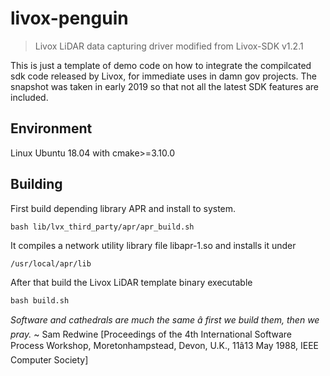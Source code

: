 # livox-penguin
> Livox LiDAR data capturing driver modified from Livox-SDK v1.2.1

This is just a template of demo code on how to integrate the compilcated sdk
code released by Livox, for immediate uses in damn gov projects. The snapshot
was taken in early 2019 so that not all the latest SDK features are included.

## Environment

Linux Ubuntu 18.04 with cmake>=3.10.0

## Building

First build depending library APR and install to system.

```shell
bash lib/lvx_third_party/apr/apr_build.sh
```

It compiles a network utility library file libapr-1.so and installs it under
```shell
/usr/local/apr/lib
```

After that build the Livox LiDAR template binary executable

```shell
bash build.sh
```

*Software and cathedrals are much the same â first we build them, then we
pray.* ~ Sam Redwine [Proceedings of the 4th International Software Process
Workshop, Moretonhampstead, Devon, U.K., 11â13 May 1988, IEEE Computer
Society]
